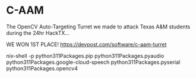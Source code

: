 # C-AAM

The OpenCV Auto-Targeting Turret we made to attack Texas A&amp;M students during the 24hr HackTX...

WE WON 1ST PLACE!
https://devpost.com/software/c-aam-turret

nix-shell -p python311Packages.pip python311Packages.pyaudio python311Packages.google-cloud-speech python311Packages.pyserial python311Packages.opencv4
